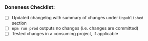 ### Doneness Checklist:
- [ ] Updated changelog with summary of changes under `Unpublished` section
- [ ] `npm run prod` outputs no changes (i.e. changes are committed)
- [ ] Tested changes in a consuming project, if applicable